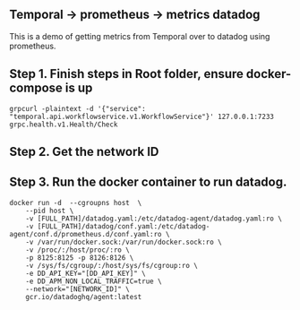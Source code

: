 ## Temporal -> prometheus -> metrics datadog

This is a demo of getting metrics from Temporal over to datadog using prometheus. 


## Step 1. Finish steps in Root folder, ensure docker-compose is up
```
grpcurl -plaintext -d '{"service": "temporal.api.workflowservice.v1.WorkflowService"}' 127.0.0.1:7233 grpc.health.v1.Health/Check

```

## Step 2. Get the network ID 


## Step 3. Run the docker container to run datadog. 
```
docker run -d  --cgroupns host  \
    --pid host \
    -v [FULL_PATH]/datadog.yaml:/etc/datadog-agent/datadog.yaml:ro \
    -v [FULL_PATH]/datadog/conf.yaml:/etc/datadog-agent/conf.d/prometheus.d/conf.yaml:ro \
    -v /var/run/docker.sock:/var/run/docker.sock:ro \
    -v /proc/:/host/proc/:ro \
    -p 8125:8125 -p 8126:8126 \
    -v /sys/fs/cgroup/:/host/sys/fs/cgroup:ro \
    -e DD_API_KEY="[DD_API_KEY]" \
    -e DD_APM_NON_LOCAL_TRAFFIC=true \
    --network="[NETWORK_ID]" \
    gcr.io/datadoghq/agent:latest
```
